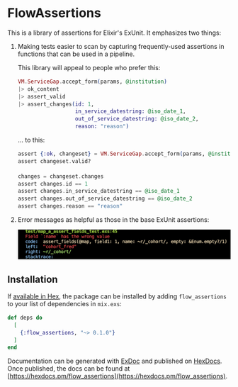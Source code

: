 # FlowAssertions

This is a library of assertions for Elixir's ExUnit. It emphasizes two things:

1. Making tests easier to scan by capturing frequently-used assertions in
   functions that can be used in a pipeline.

   This library will appeal to people who prefer this:

      ```elixir
      VM.ServiceGap.accept_form(params, @institution)
      |> ok_content
      |> assert_valid
      |> assert_changes(id: 1,
                        in_service_datestring: @iso_date_1,
                        out_of_service_datestring: @iso_date_2,
                        reason: "reason")
      ```
      
   ... to this:
   
      ```elixir
      assert {:ok, changeset} = VM.ServiceGap.accept_form(params, @institution)
      assert changeset.valid?
      
      changes = changeset.changes
      assert changes.id == 1
      assert changes.in_service_datestring == @iso_date_1
      assert changes.out_of_service_datestring == @iso_date_2
      assert changes.reason == "reason"
      ```
   

2. Error messages as helpful as those in the base ExUnit assertions:

   <img src="/pics/error.png"/>

## Installation

If [available in Hex](https://hex.pm/docs/publish), the package can be installed
by adding `flow_assertions` to your list of dependencies in `mix.exs`:

```elixir
def deps do
  [
    {:flow_assertions, "~> 0.1.0"}
  ]
end
```

Documentation can be generated with [ExDoc](https://github.com/elixir-lang/ex_doc)
and published on [HexDocs](https://hexdocs.pm). Once published, the docs can
be found at [https://hexdocs.pm/flow_assertions](https://hexdocs.pm/flow_assertions).

